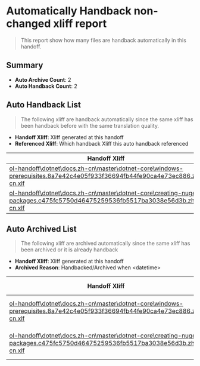 # Automatically Handback non-changed xliff report
> This report show how many files are handback automatically in this handoff.

## Summary
* **Auto Archive Count**: 2
* **Auto Handback Count**: 2

## Auto Handback List
> The following xliff are handback automatically since the same xliff has been handback before with the same translation quality.

* **Handoff Xliff**: Xliff generated at this handoff
* **Referenced Xliff**: Which handback Xliff this auto handback referenced

| Handoff Xliff | Referenced Xliff | 
| --- | --- | 
| [ol-handoff\dotnet\docs.zh-cn\master\dotnet-core\windows-prerequisites.8a7e42c4e05f933f36694fb44fe90ca4e73ec886.zh-cn.xlf](https://github.com/dotnet/docs.handoff/blob/4de12cca430055a6098b032a6a3eb452467b3c4b/ol-handoff/dotnet/docs.zh-cn/master/dotnet-core/windows-prerequisites.8a7e42c4e05f933f36694fb44fe90ca4e73ec886.zh-cn.xlf) | [ol-handback\dotnet\docs.zh-cn\master\dotnet-core\windows-prerequisites.8a7e42c4e05f933f36694fb44fe90ca4e73ec886.zh-cn.xlf](https://github.com/dotnet/docs.handback/blob/805b8ee432caaaa951bb267e6de81379be76cc6e/ol-handback/dotnet/docs.zh-cn/master/dotnet-core/windows-prerequisites.8a7e42c4e05f933f36694fb44fe90ca4e73ec886.zh-cn.xlf) | 
| [ol-handoff\dotnet\docs.zh-cn\master\dotnet-core\creating-nuget-packages.c475fc5750d46475259536fb5517ba3038e56d3b.zh-cn.xlf](https://github.com/dotnet/docs.handoff/blob/4de12cca430055a6098b032a6a3eb452467b3c4b/ol-handoff/dotnet/docs.zh-cn/master/dotnet-core/creating-nuget-packages.c475fc5750d46475259536fb5517ba3038e56d3b.zh-cn.xlf) | [ol-handback\dotnet\docs.zh-cn\master\ht-p1\creating-nuget-packages.c475fc5750d46475259536fb5517ba3038e56d3b.zh-cn.xlf](https://github.com/dotnet/docs.handback/blob/047d2457e6629a9f39926c915ea5e3fa6539241b/ol-handback/dotnet/docs.zh-cn/master/ht-p1/creating-nuget-packages.c475fc5750d46475259536fb5517ba3038e56d3b.zh-cn.xlf) | 

## Auto Archived List
> The following xliff are archived automatically since the same xliff has been archived or it is already handback

* **Handoff Xliff**: Xliff generated at this handoff
* **Archived Reason**: Handbacked/Archived when &lt;datetime&gt;

| Handoff Xliff | Archived Reason | 
| --- | --- | 
| [ol-handoff\dotnet\docs.zh-cn\master\dotnet-core\windows-prerequisites.8a7e42c4e05f933f36694fb44fe90ca4e73ec886.zh-cn.xlf](https://github.com/dotnet/docs.handoff/blob/4de12cca430055a6098b032a6a3eb452467b3c4b/ol-handoff/dotnet/docs.zh-cn/master/dotnet-core/windows-prerequisites.8a7e42c4e05f933f36694fb44fe90ca4e73ec886.zh-cn.xlf) | Archived when 17/01/18 05:26 | 
| [ol-handoff\dotnet\docs.zh-cn\master\dotnet-core\creating-nuget-packages.c475fc5750d46475259536fb5517ba3038e56d3b.zh-cn.xlf](https://github.com/dotnet/docs.handoff/blob/4de12cca430055a6098b032a6a3eb452467b3c4b/ol-handoff/dotnet/docs.zh-cn/master/dotnet-core/creating-nuget-packages.c475fc5750d46475259536fb5517ba3038e56d3b.zh-cn.xlf) | Archived when 16/11/18 07:26 | 

